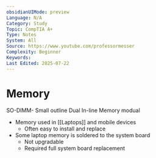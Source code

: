 ```yaml
---
obsidianUIMode: preview
Language: N/A
Category: Study
Topic: CompTIA A+
Type: Notes
System: All
Source: https://www.youtube.com/professormesser
Complexity: Beginner
Keywords: 
Last Edited: 2025-07-22
---
```

# Memory 
SO-DIMM- Small outline Dual In-line Memory modual

- Memory used in [[Laptops]] and mobile devices
	- Often easy to install and replace
- Some laptop memory is soldered to the system board
	- Not upgradable
	- Required full system board replacement